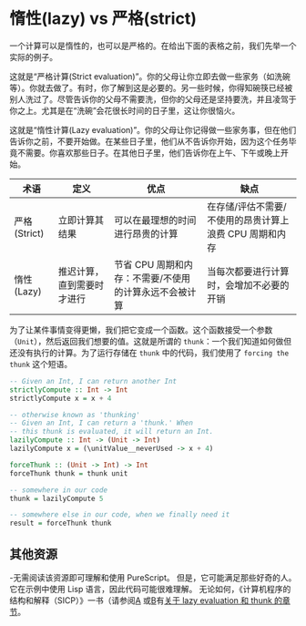 # 惰性(lazy) vs 严格(strict)

一个计算可以是惰性的，也可以是严格的。在给出下面的表格之前，我们先举一个实际的例子。

这就是“严格计算(Strict evaluation)”。你的父母让你立即去做一些家务（如洗碗等）。你就去做了。有时，你了解到这是必要的。另一些时候，你得知碗筷已经被别人洗过了。尽管告诉你的父母不需要洗，但你的父母还是坚持要洗，并且凌驾于你之上。尤其是在“洗碗”会花很长时间的日子里，这让你很恼火。

这就是“惰性计算(Lazy evaluation)”。你的父母让你记得做一些家务事，但在他们告诉你之前，不要开始做。在某些日子里，他们从不告诉你开始，因为这个任务毕竟不需要。你喜欢那些日子。在其他日子里，他们告诉你在上午、下午或晚上开始。

| 术语 | 定义 | 优点 | 缺点
| - | - | - | - |
| 严格(Strict) | 立即计算其结果 | 可以在最理想的时间进行昂贵的计算 | 在存储/评估不需要/不使用的昂贵计算上浪费 CPU 周期和内存 |
| 惰性(Lazy) | 推迟计算，直到需要时才进行 | 节省 CPU 周期和内存：不需要/不使用的计算永远不会被计算 | 当每次都要进行计算时，会增加不必要的开销

为了让某件事情变得更懒，我们把它变成一个函数。这个函数接受一个参数（`Unit`），然后返回我们想要的值。这就是所谓的 `thunk`：一个我们知道如何做但还没有执行的计算。为了运行存储在 `thunk` 中的代码，我们使用了 `forcing the thunk` 这个短语。

```purescript
-- Given an Int, I can return another Int
strictlyCompute :: Int -> Int
strictlyCompute x = x + 4

-- otherwise known as 'thunking'
-- Given an Int, I can return a 'thunk.' When
-- this thunk is evaluated, it will return an Int.
lazilyCompute :: Int -> (Unit -> Int)
lazilyCompute x = (\unitValue__neverUsed -> x + 4)

forceThunk :: (Unit -> Int) -> Int
forceThunk thunk = thunk unit

-- somewhere in our code
thunk = lazilyCompute 5

-- somewhere else in our code, when we finally need it
result = forceThunk thunk
```

## 其他资源

-无需阅读该资源即可理解和使用 PureScript。 但是，它可能满足那些好奇的人。 它在示例中使用 Lisp 语言，因此代码可能很难理解。 无论如何，《计算机程序的结构和解释（SICP）》一书（请参阅[A](https://mitpress.mit.edu/sites/default/files/sicp/full-text/book/book.html) 或[B](https://sarabander.github.io/sicp/)有[关于 lazy evaluation 和 thunk 的章节](https://sarabander.github.io/sicp/html/4_002e2.xhtml)。
